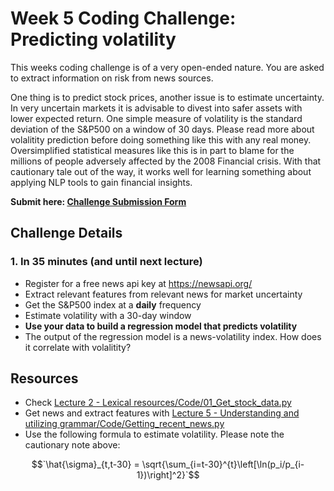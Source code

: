 # Week 5 Coding Challenge: Predicting volatility

This weeks coding challenge is of a very open-ended nature. You are asked to extract information on risk from news sources. 

One thing is to predict stock prices, another issue is to estimate uncertainty. In very uncertain markets it is advisable to divest into safer assets with lower expected return. One simple measure of volatility is the standard deviation of the S&P500 on a window of 30 days. Please read more about volalitity prediction before doing something like this with any real money. Oversimplified statistical measures like this is in part to blame for the millions of people adversely affected by the 2008 Financial crisis. With that cautionary tale out of the way, it works well for learning something about applying NLP tools to gain financial insights.

**Submit here: [Challenge Submission Form](https://forms.gle/WmSEkZn8WH1fiDjE6)**

## Challenge Details

### 1. In 35 minutes (and until next lecture)

- Register for a free news api key at https://newsapi.org/
- Extract relevant features from relevant news for market uncertainty 
- Get the S&P500 index at a **daily** frequency
- Estimate volatility with a 30-day window 
- **Use your data to build a regression model that predicts volatility**
- The output of the regression model is a news-volatility index. How does it correlate with volalitity?

## Resources
- Check [Lecture 2 - Lexical resources/Code/01_Get_stock_data.py](https://github.com/christianvedels/News_and_Market_Sentiment_Analytics/blob/main/Lecture%202%20-%20Lexical%20resources/Code/01_Get_stock_data.py)  
- Get news and extract features with [Lecture 5 - Understanding and utilizing grammar/Code/Getting_recent_news.py](https://github.com/christianvedels/News_and_Market_Sentiment_Analytics/blob/main/Lecture%205%20-%20Understanding%20and%20utilizing%20grammar/Code/Getting_recent_news.py)  
- Use the following formula to estimate volatility. Please note the cautionary note above: 

$$`\hat{\sigma}_{t,t-30} = \sqrt{\sum_{i=t-30}^{t}\left[\ln(p_i/p_{i-1})\right]^2}`$$